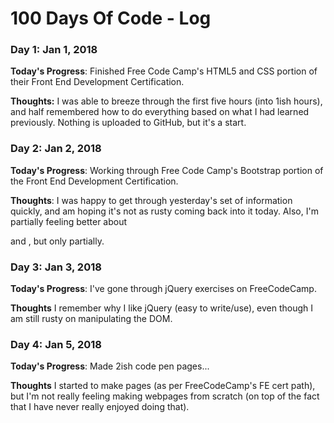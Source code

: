 # 100 Days Of Code - Log

### Day 1: Jan 1, 2018 

**Today's Progress**: Finished Free Code Camp's HTML5 and CSS portion of their Front End Development Certification.

**Thoughts:** I was able to breeze through the first five hours (into 1ish hours), and half remembered how to do everything based on what I had learned previously.  Nothing is uploaded to GitHub, but it's a start.

<!-- **Link to work:** [Calculator App](http://www.example.com)
 -->
### Day 2: Jan 2, 2018

**Today's Progress**: Working through Free Code Camp's Bootstrap portion of the Front End Development Certification.

**Thoughts**: I was happy to get through yesterday's set of information quickly, and am hoping it's not as rusty coming back into it today. Also, I'm partially feeling better about <div> and <span>, but only partially.

<!-- **Link(s) to work**: [Calculator App](http://www.example.com) -->


### Day 3: Jan 3, 2018

**Today's Progress**: I've gone through jQuery exercises on FreeCodeCamp.

**Thoughts** I remember why I like jQuery (easy to write/use), even though I am still rusty on manipulating the DOM. 


### Day 4: Jan 5, 2018
**Today's Progress**: Made 2ish code pen pages...

**Thoughts** I started to make pages (as per FreeCodeCamp's FE cert path), but I'm not really feeling making webpages from scratch (on top of the fact that I have never really enjoyed doing that).
<!--
**Link(s) to work**
1. [Find the Longest Word in a String](https://www.freecodecamp.com/challenges/find-the-longest-word-in-a-string)
2. [Title Case a Sentence](https://www.freecodecamp.com/challenges/title-case-a-sentence)
 -->